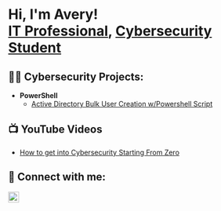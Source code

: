 <h1>Hi, I'm Avery! <br/><a href="https://www.linkedin.com/in/averymathis/">IT Professional</a>, <a href="https://github.com/AveryCyberProjects">Cybersecurity Student</a>

<h2>👨‍💻 Cybersecurity Projects:</h2>

- <b>PowerShell</b>
  - [Active Directory Bulk User Creation w/Powershell Script](https://github.com/AveryCyberProjects/Active-Directory-Bulk-User-Creation-PowerShell)


<h2>📺 YouTube Videos</h2>

- [How to get into Cybersecurity Starting From Zero](https://www.youtube.com/watch?v=a83ASGn_V_s)


<h2> 🤳 Connect with me:</h2>

[<img align="left" alt="AveryMathis | LinkedIn" width="22px" src="https://cdn.jsdelivr.net/npm/simple-icons@v3/icons/linkedin.svg" />][linkedin]

[linkedin]: https://www.linkedin.com/in/averymathis/
<!--
**joshmadakor1/joshmadakor1** is a ✨ _special_ ✨ repository because its `README.md` (this file) appears on your GitHub profile.

Here are some ideas to get you started:

- 🔭 I’m currently working on ...
- 🌱 I’m currently learning ...
- 👯 I’m looking to collaborate on ...
- 🤔 I’m looking for help with ...
- 💬 Ask me about ...
- 📫 How to reach me: ...
- 😄 Pronouns: ...
- ⚡ Fun fact: ...
-->
